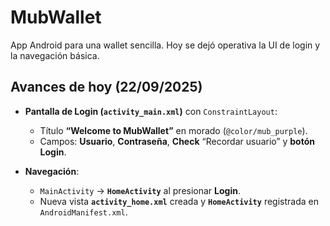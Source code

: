 # MubWallet

App Android para una wallet sencilla. Hoy se dejó operativa la UI de login y la navegación básica.

## Avances de hoy (22/09/2025)

- **Pantalla de Login (`activity_main.xml`)** con `ConstraintLayout`:
  - Título **“Welcome to MubWallet”** en morado (`@color/mub_purple`).
  - Campos: **Usuario**, **Contraseña**, **Check** “Recordar usuario” y **botón Login**.

- **Navegación**:
  - `MainActivity` → **`HomeActivity`** al presionar **Login**.
  - Nueva vista **`activity_home.xml`** creada y **`HomeActivity`** registrada en `AndroidManifest.xml`.

